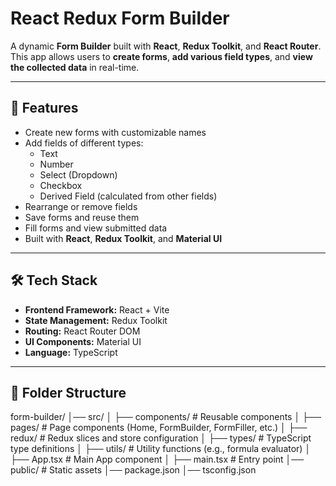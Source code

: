 # React Redux Form Builder

A dynamic **Form Builder** built with **React**, **Redux Toolkit**, and **React Router**.  
This app allows users to **create forms**, **add various field types**, and **view the collected data** in real-time.

---

## 🚀 Features

- Create new forms with customizable names
- Add fields of different types:
  - Text
  - Number
  - Select (Dropdown)
  - Checkbox
  - Derived Field (calculated from other fields)
- Rearrange or remove fields
- Save forms and reuse them
- Fill forms and view submitted data
- Built with **React**, **Redux Toolkit**, and **Material UI**

---

## 🛠️ Tech Stack

- **Frontend Framework:** React + Vite
- **State Management:** Redux Toolkit
- **Routing:** React Router DOM
- **UI Components:** Material UI
- **Language:** TypeScript

---

## 📂 Folder Structure

form-builder/
│── src/
│ ├── components/ # Reusable components
│ ├── pages/ # Page components (Home, FormBuilder, FormFiller, etc.)
│ ├── redux/ # Redux slices and store configuration
│ ├── types/ # TypeScript type definitions
│ ├── utils/ # Utility functions (e.g., formula evaluator)
│ ├── App.tsx # Main App component
│ ├── main.tsx # Entry point
│── public/ # Static assets
│── package.json
│── tsconfig.json
